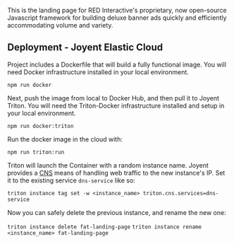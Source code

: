 This is the landing page for RED Interactive's proprietary, now open-source Javascript framework for building deluxe banner ads quickly and efficiently accommodating volume and variety.

<a name="deployment"></a>

## Deployment - Joyent Elastic Cloud

Project includes a Dockerfile that will build a fully functional image. You will need Docker infrastructure installed in your local environment.

`npm run docker`

Next, push the image from local to Docker Hub, and then pull it to Joyent Triton. You will need the Triton-Docker infrastructure installed and setup in your local environment.

`npm run docker:triton`

Run the docker image in the cloud with:

`npm run triton:run`

Triton will launch the Container with a random instance name. Joyent provides a [CNS](https://docs.joyent.com/public-cloud/network/cns/usage#using-triton-cns-in-docker) means of handling web traffic to the new instance's IP. Set it to the existing service `dns-service` like so:

`triton instance tag set -w <instance_name> triton.cns.services=dns-service`

Now you can safely delete the previous instance, and rename the new one:

`triton instance delete fat-landing-page`
`triton instance rename <instance_name> fat-landing-page`

